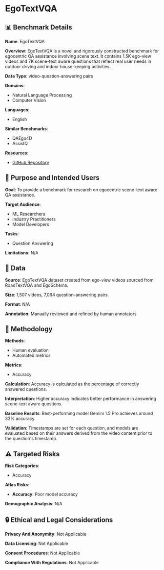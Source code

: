 # EgoTextVQA

## 📊 Benchmark Details

**Name**: EgoTextVQA

**Overview**: EgoTextVQA is a novel and rigorously constructed benchmark for egocentric QA assistance involving scene text. It contains 1.5K ego-view videos and 7K scene-text aware questions that reflect real user needs in outdoor driving and indoor house-keeping activities.

**Data Type**: video-question-answering pairs

**Domains**:
- Natural Language Processing
- Computer Vision

**Languages**:
- English

**Similar Benchmarks**:
- QAEgo4D
- AssistQ

**Resources**:
- [GitHub Repository](https://github.com/zhousheng97/EgoTextVQA)

## 🎯 Purpose and Intended Users

**Goal**: To provide a benchmark for research on egocentric scene-text aware QA assistance.

**Target Audience**:
- ML Researchers
- Industry Practitioners
- Model Developers

**Tasks**:
- Question Answering

**Limitations**: N/A

## 💾 Data

**Source**: EgoTextVQA dataset created from ego-view videos sourced from RoadTextVQA and EgoSchema.

**Size**: 1,507 videos, 7,064 question-answering pairs

**Format**: N/A

**Annotation**: Manually reviewed and refined by human annotators

## 🔬 Methodology

**Methods**:
- Human evaluation
- Automated metrics

**Metrics**:
- Accuracy

**Calculation**: Accuracy is calculated as the percentage of correctly answered questions.

**Interpretation**: Higher accuracy indicates better performance in answering scene-text aware questions.

**Baseline Results**: Best-performing model Gemini 1.5 Pro achieves around 33% accuracy.

**Validation**: Timestamps are set for each question, and models are evaluated based on their answers derived from the video content prior to the question's timestamp.

## ⚠️ Targeted Risks

**Risk Categories**:
- Accuracy

**Atlas Risks**:
- **Accuracy**: Poor model accuracy

**Demographic Analysis**: N/A

## 🔒 Ethical and Legal Considerations

**Privacy And Anonymity**: Not Applicable

**Data Licensing**: Not Applicable

**Consent Procedures**: Not Applicable

**Compliance With Regulations**: Not Applicable
